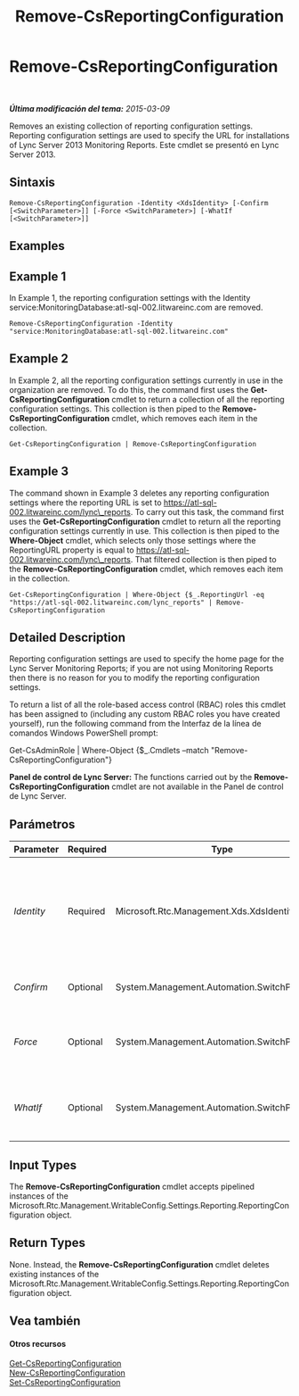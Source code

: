 ﻿---
title: Remove-CsReportingConfiguration
TOCTitle: Remove-CsReportingConfiguration
ms:assetid: 17cc1865-4bd9-4630-9947-2c432d1203b3
ms:mtpsurl: https://technet.microsoft.com/es-es/library/JJ204711(v=OCS.15)
ms:contentKeyID: 48274555
ms.date: 01/07/2017
mtps_version: v=OCS.15
ms.translationtype: HT
---

# Remove-CsReportingConfiguration

 

_**Última modificación del tema:** 2015-03-09_

Removes an existing collection of reporting configuration settings. Reporting configuration settings are used to specify the URL for installations of Lync Server 2013 Monitoring Reports. Este cmdlet se presentó en Lync Server 2013.

## Sintaxis

    Remove-CsReportingConfiguration -Identity <XdsIdentity> [-Confirm [<SwitchParameter>]] [-Force <SwitchParameter>] [-WhatIf [<SwitchParameter>]]

## Examples

## Example 1

In Example 1, the reporting configuration settings with the Identity service:MonitoringDatabase:atl-sql-002.litwareinc.com are removed.

    Remove-CsReportingConfiguration -Identity "service:MonitoringDatabase:atl-sql-002.litwareinc.com"

## Example 2

In Example 2, all the reporting configuration settings currently in use in the organization are removed. To do this, the command first uses the **Get-CsReportingConfiguration** cmdlet to return a collection of all the reporting configuration settings. This collection is then piped to the **Remove-CsReportingConfiguration** cmdlet, which removes each item in the collection.

    Get-CsReportingConfiguration | Remove-CsReportingConfiguration

## Example 3

The command shown in Example 3 deletes any reporting configuration settings where the reporting URL is set to https://atl-sql-002.litwareinc.com/lync\_reports. To carry out this task, the command first uses the **Get-CsReportingConfiguration** cmdlet to return all the reporting configuration settings currently in use. This collection is then piped to the **Where-Object** cmdlet, which selects only those settings where the ReportingURL property is equal to https://atl-sql-002.litwareinc.com/lync\_reports. That filtered collection is then piped to the **Remove-CsReportingConfiguration** cmdlet, which removes each item in the collection.

    Get-CsReportingConfiguration | Where-Object {$_.ReportingUrl -eq "https://atl-sql-002.litwareinc.com/lync_reports" | Remove-CsReportingConfiguration

## Detailed Description

Reporting configuration settings are used to specify the home page for the Lync Server Monitoring Reports; if you are not using Monitoring Reports then there is no reason for you to modify the reporting configuration settings.

To return a list of all the role-based access control (RBAC) roles this cmdlet has been assigned to (including any custom RBAC roles you have created yourself), run the following command from the Interfaz de la línea de comandos Windows PowerShell prompt:

Get-CsAdminRole | Where-Object {$\_.Cmdlets –match "Remove-CsReportingConfiguration"}

**Panel de control de Lync Server:** The functions carried out by the **Remove-CsReportingConfiguration** cmdlet are not available in the Panel de control de Lync Server.

## Parámetros


<table>
<colgroup>
<col style="width: 25%" />
<col style="width: 25%" />
<col style="width: 25%" />
<col style="width: 25%" />
</colgroup>
<thead>
<tr class="header">
<th>Parameter</th>
<th>Required</th>
<th>Type</th>
<th>Description</th>
</tr>
</thead>
<tbody>
<tr class="odd">
<td><p><em>Identity</em></p></td>
<td><p>Required</p></td>
<td><p>Microsoft.Rtc.Management.Xds.XdsIdentity</p></td>
<td><p>Service Identity of the monitoring database whose reporting configuration settings are to be removed. For example:</p>
<p>-Identity &quot;Service:MonitoringDatabase:atl-sql-001.litwareinc.com&quot;</p></td>
</tr>
<tr class="even">
<td><p><em>Confirm</em></p></td>
<td><p>Optional</p></td>
<td><p>System.Management.Automation.SwitchParameter</p></td>
<td><p>Prompts you for confirmation before executing the command.</p></td>
</tr>
<tr class="odd">
<td><p><em>Force</em></p></td>
<td><p>Optional</p></td>
<td><p>System.Management.Automation.SwitchParameter</p></td>
<td><p>Suppresses the display of any non-fatal error message that might occur when running the command.</p></td>
</tr>
<tr class="even">
<td><p><em>WhatIf</em></p></td>
<td><p>Optional</p></td>
<td><p>System.Management.Automation.SwitchParameter</p></td>
<td><p>Describes what would happen if you executed the command without actually executing the command.</p></td>
</tr>
</tbody>
</table>


## Input Types

The **Remove-CsReportingConfiguration** cmdlet accepts pipelined instances of the Microsoft.Rtc.Management.WritableConfig.Settings.Reporting.ReportingConfiguration object.

## Return Types

None. Instead, the **Remove-CsReportingConfiguration** cmdlet deletes existing instances of the Microsoft.Rtc.Management.WritableConfig.Settings.Reporting.ReportingConfiguration object.

## Vea también

#### Otros recursos

[Get-CsReportingConfiguration](get-csreportingconfiguration.md)  
[New-CsReportingConfiguration](new-csreportingconfiguration.md)  
[Set-CsReportingConfiguration](set-csreportingconfiguration.md)

